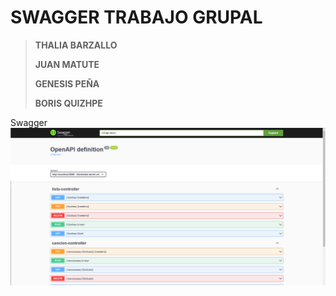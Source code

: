 # SWAGGER TRABAJO GRUPAL
>**THALIA BARZALLO**
> 
>**JUAN MATUTE**
>
>**GENESIS PEÑA**
> 
>**BORIS QUIZHPE**




Swagger
![img.png](img.png)